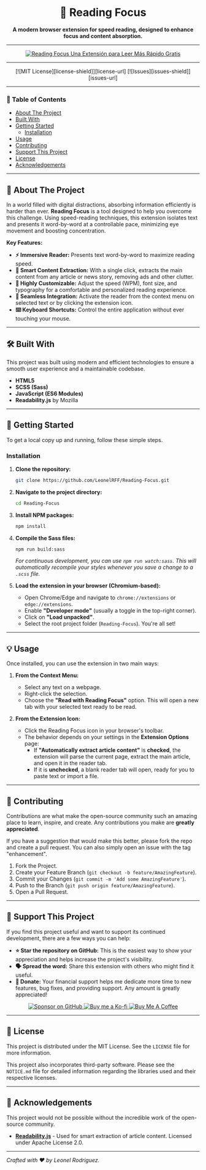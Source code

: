 <div align="center">

# 📖 Reading Focus

**A modern browser extension for speed reading, designed to enhance focus and content absorption.**

---

[![Reading Focus Una Extensión para Leer Más Rápido Gratis](https://i9.ytimg.com/vi_webp/-v2R2vdeew8/mqdefault.webp?v=6875d230&sqp=CMCk18MG&rs=AOn4CLAzxT9CPcp5j9lB8omoreiGU69jXw)](https://www.youtube.com/watch?v=-v2R2vdeew8)

---

[![MIT License][license-shield]][license-url]
[![Issues][issues-shield]][issues-url]

</div>

---

### 📜 Table of Contents

*   [About The Project](#about-the-project)
*   [Built With](#built-with)
*   [Getting Started](#getting-started)
    *   [Installation](#installation)
*   [Usage](#usage)
*   [Contributing](#contributing)
*   [Support This Project](#support-this-project)
*   [License](#license)
*   [Acknowledgements](#acknowledgements)

---

## 🚀 About The Project

In a world filled with digital distractions, absorbing information efficiently is harder than ever. **Reading Focus** is a tool designed to help you overcome this challenge. Using speed-reading techniques, this extension isolates text and presents it word-by-word at a controllable pace, minimizing eye movement and boosting concentration.

**Key Features:**

*   **⚡ Immersive Reader:** Presents text word-by-word to maximize reading speed.
*   **🧠 Smart Content Extraction:** With a single click, extracts the main content from any article or news story, removing ads and other clutter.
*   **🎨 Highly Customizable:** Adjust the speed (WPM), font size, and typography for a comfortable and personalized reading experience.
*   **🧩 Seamless Integration:** Activate the reader from the context menu on selected text or by clicking the extension icon.
*   **⌨️ Keyboard Shortcuts:** Control the entire application without ever touching your mouse.

---

## 🛠️ Built With

This project was built using modern and efficient technologies to ensure a smooth user experience and a maintainable codebase.

*   **HTML5**
*   **SCSS (Sass)**
*   **JavaScript (ES6 Modules)**
*   **Readability.js** by Mozilla

---

## 🏁 Getting Started

To get a local copy up and running, follow these simple steps.

### Installation

1.  **Clone the repository:**
    ```sh
    git clone https://github.com/LeonelRFF/Reading-Focus.git
    ```
2.  **Navigate to the project directory:**
    ```sh
    cd Reading-Focus
    ```
3.  **Install NPM packages:**
    ```sh
    npm install
    ```
4.  **Compile the Sass files:**
    ```sh
    npm run build:sass
    ```
    *For continuous development, you can use `npm run watch:sass`. This will automatically recompile your styles whenever you save a change to a `.scss` file.*

5.  **Load the extension in your browser (Chromium-based):**
    *   Open Chrome/Edge and navigate to `chrome://extensions` or `edge://extensions`.
    *   Enable **"Developer mode"** (usually a toggle in the top-right corner).
    *   Click on **"Load unpacked"**.
    *   Select the root project folder (`Reading-Focus`). You're all set!

---

## 💡 Usage

Once installed, you can use the extension in two main ways:

1.  **From the Context Menu:**
    *   Select any text on a webpage.
    *   Right-click the selection.
    *   Choose the **"Read with Reading Focus"** option. This will open a new tab with your selected text ready to be read.

2.  **From the Extension Icon:**
    *   Click the Reading Focus icon in your browser's toolbar.
    *   The behavior depends on your settings in the **Extension Options** page:
        *   If **"Automatically extract article content"** is **checked**, the extension will parse the current page, extract the main article, and open it in the reader tab.
        *   If it is **unchecked**, a blank reader tab will open, ready for you to paste text or import a file.

---

## 🤝 Contributing

Contributions are what make the open-source community such an amazing place to learn, inspire, and create. Any contributions you make are **greatly appreciated**.

If you have a suggestion that would make this better, please fork the repo and create a pull request. You can also simply open an issue with the tag "enhancement".

1.  Fork the Project.
2.  Create your Feature Branch (`git checkout -b feature/AmazingFeature`).
3.  Commit your Changes (`git commit -m 'Add some AmazingFeature'`).
4.  Push to the Branch (`git push origin feature/AmazingFeature`).
5.  Open a Pull Request.

---

## 💖 Support This Project

If you find this project useful and want to support its continued development, there are a few ways you can help:

- **⭐ Star the repository on GitHub:** This is the easiest way to show your appreciation and helps increase the project's visibility.
- **🗣️ Spread the word:** Share this extension with others who might find it useful.
- **💸 Donate:** Your financial support helps me dedicate more time to new features, bug fixes, and providing support. Any amount is greatly appreciated!

<div align="center">
    <a href="https://github.com/sponsors/LeonelRFF" target="_blank">
        <img src="https://img.shields.io/badge/Sponsor_on_GitHub-%E2%9D%A4-EA4AAA?style=for-the-badge&logo=github" alt="Sponsor on GitHub">
    </a>
    <a href="https://ko-fi.com/leonelrff" target="_blank">
        <img src="https://img.shields.io/badge/Buy_me_a_Ko--fi-F16061?style=for-the-badge&logo=ko-fi&logoColor=white" alt="Buy me a Ko-fi">
    </a>
    <a href="https://www.buymeacoffee.com/leonelrff" target="_blank">
        <img src="https://img.shields.io/badge/Buy_Me_A_Coffee-FFDD00?style=for-the-badge&logo=buy-me-a-coffee&logoColor=black" alt="Buy Me A Coffee">
    </a>
</div>

---

## 📄 License

This project is distributed under the MIT License. See the `LICENSE` file for more information.

This project also incorporates third-party software. Please see the `NOTICE.md` file for detailed information regarding the libraries used and their respective licenses.

---

## 🙏 Acknowledgements

This project would not be possible without the incredible work of the open-source community.

*   **[Readability.js](https://github.com/mozilla/readability)** - Used for smart extraction of article content. Licensed under Apache License 2.0.

---

*Crafted with ❤️ by Leonel Rodriguez.*
